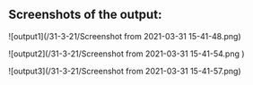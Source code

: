 ## Screenshots of the output:

![output1](/31-3-21/Screenshot from 2021-03-31 15-41-48.png)

![output2](/31-3-21/Screenshot from 2021-03-31 15-41-54.png )

![output3](/31-3-21/Screenshot from 2021-03-31 15-41-57.png)
